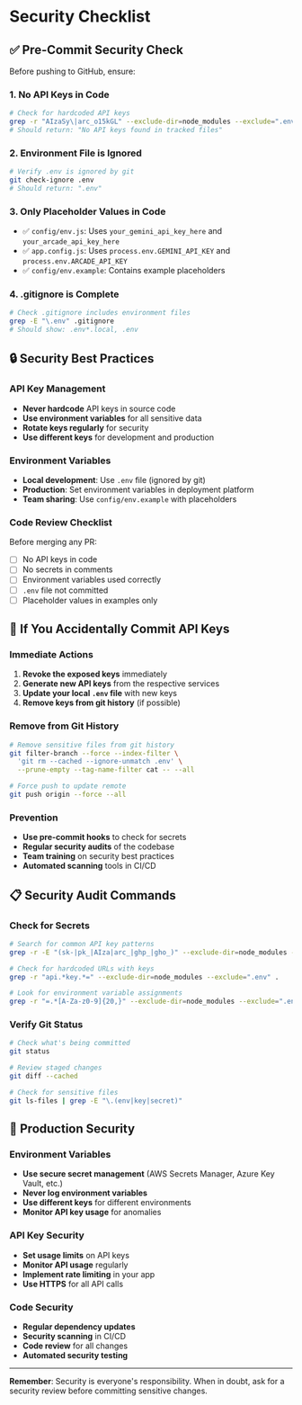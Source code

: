 # Security Checklist

## ✅ Pre-Commit Security Check

Before pushing to GitHub, ensure:

### 1. No API Keys in Code
```bash
# Check for hardcoded API keys
grep -r "AIzaSy\|arc_o15kGL" --exclude-dir=node_modules --exclude=".env" .
# Should return: "No API keys found in tracked files"
```

### 2. Environment File is Ignored
```bash
# Verify .env is ignored by git
git check-ignore .env
# Should return: ".env"
```

### 3. Only Placeholder Values in Code
- ✅ `config/env.js`: Uses `your_gemini_api_key_here` and `your_arcade_api_key_here`
- ✅ `app.config.js`: Uses `process.env.GEMINI_API_KEY` and `process.env.ARCADE_API_KEY`
- ✅ `config/env.example`: Contains example placeholders

### 4. .gitignore is Complete
```bash
# Check .gitignore includes environment files
grep -E "\.env" .gitignore
# Should show: .env*.local, .env
```

## 🔒 Security Best Practices

### API Key Management
- **Never hardcode** API keys in source code
- **Use environment variables** for all sensitive data
- **Rotate keys regularly** for security
- **Use different keys** for development and production

### Environment Variables
- **Local development**: Use `.env` file (ignored by git)
- **Production**: Set environment variables in deployment platform
- **Team sharing**: Use `config/env.example` with placeholders

### Code Review Checklist
Before merging any PR:
- [ ] No API keys in code
- [ ] No secrets in comments
- [ ] Environment variables used correctly
- [ ] `.env` file not committed
- [ ] Placeholder values in examples only

## 🚨 If You Accidentally Commit API Keys

### Immediate Actions
1. **Revoke the exposed keys** immediately
2. **Generate new API keys** from the respective services
3. **Update your local `.env` file** with new keys
4. **Remove keys from git history** (if possible)

### Remove from Git History
```bash
# Remove sensitive files from git history
git filter-branch --force --index-filter \
  'git rm --cached --ignore-unmatch .env' \
  --prune-empty --tag-name-filter cat -- --all

# Force push to update remote
git push origin --force --all
```

### Prevention
- **Use pre-commit hooks** to check for secrets
- **Regular security audits** of the codebase
- **Team training** on security best practices
- **Automated scanning** tools in CI/CD

## 📋 Security Audit Commands

### Check for Secrets
```bash
# Search for common API key patterns
grep -r -E "(sk-|pk_|AIza|arc_|ghp_|gho_)" --exclude-dir=node_modules --exclude=".env" .

# Check for hardcoded URLs with keys
grep -r "api.*key.*=" --exclude-dir=node_modules --exclude=".env" .

# Look for environment variable assignments
grep -r "=.*[A-Za-z0-9]{20,}" --exclude-dir=node_modules --exclude=".env" .
```

### Verify Git Status
```bash
# Check what's being committed
git status

# Review staged changes
git diff --cached

# Check for sensitive files
git ls-files | grep -E "\.(env|key|secret)"
```

## 🔐 Production Security

### Environment Variables
- **Use secure secret management** (AWS Secrets Manager, Azure Key Vault, etc.)
- **Never log environment variables**
- **Use different keys** for different environments
- **Monitor API key usage** for anomalies

### API Key Security
- **Set usage limits** on API keys
- **Monitor API usage** regularly
- **Implement rate limiting** in your app
- **Use HTTPS** for all API calls

### Code Security
- **Regular dependency updates**
- **Security scanning** in CI/CD
- **Code review** for all changes
- **Automated security testing**

---

**Remember**: Security is everyone's responsibility. When in doubt, ask for a security review before committing sensitive changes.
